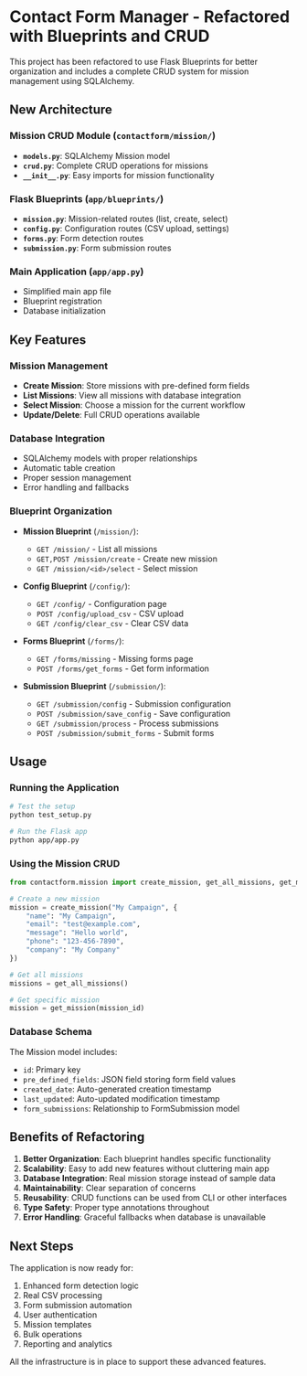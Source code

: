 # Contact Form Manager - Refactored with Blueprints and CRUD

This project has been refactored to use Flask Blueprints for better organization and includes a complete CRUD system for mission management using SQLAlchemy.

## New Architecture

### Mission CRUD Module (`contactform/mission/`)
- **`models.py`**: SQLAlchemy Mission model
- **`crud.py`**: Complete CRUD operations for missions
- **`__init__.py`**: Easy imports for mission functionality

### Flask Blueprints (`app/blueprints/`)
- **`mission.py`**: Mission-related routes (list, create, select)
- **`config.py`**: Configuration routes (CSV upload, settings)
- **`forms.py`**: Form detection routes
- **`submission.py`**: Form submission routes

### Main Application (`app/app.py`)
- Simplified main app file
- Blueprint registration
- Database initialization

## Key Features

### Mission Management
- **Create Mission**: Store missions with pre-defined form fields
- **List Missions**: View all missions with database integration
- **Select Mission**: Choose a mission for the current workflow
- **Update/Delete**: Full CRUD operations available

### Database Integration
- SQLAlchemy models with proper relationships
- Automatic table creation
- Proper session management
- Error handling and fallbacks

### Blueprint Organization
- **Mission Blueprint** (`/mission/`):
  - `GET /mission/` - List all missions
  - `GET,POST /mission/create` - Create new mission
  - `GET /mission/<id>/select` - Select mission
  
- **Config Blueprint** (`/config/`):
  - `GET /config/` - Configuration page
  - `POST /config/upload_csv` - CSV upload
  - `GET /config/clear_csv` - Clear CSV data
  
- **Forms Blueprint** (`/forms/`):
  - `GET /forms/missing` - Missing forms page
  - `POST /forms/get_forms` - Get form information
  
- **Submission Blueprint** (`/submission/`):
  - `GET /submission/config` - Submission configuration
  - `POST /submission/save_config` - Save configuration
  - `GET /submission/process` - Process submissions
  - `POST /submission/submit_forms` - Submit forms

## Usage

### Running the Application
```bash
# Test the setup
python test_setup.py

# Run the Flask app
python app/app.py
```

### Using the Mission CRUD
```python
from contactform.mission import create_mission, get_all_missions, get_mission

# Create a new mission
mission = create_mission("My Campaign", {
    "name": "My Campaign",
    "email": "test@example.com",
    "message": "Hello world",
    "phone": "123-456-7890",
    "company": "My Company"
})

# Get all missions
missions = get_all_missions()

# Get specific mission
mission = get_mission(mission_id)
```

### Database Schema
The Mission model includes:
- `id`: Primary key
- `pre_defined_fields`: JSON field storing form field values
- `created_date`: Auto-generated creation timestamp
- `last_updated`: Auto-updated modification timestamp
- `form_submissions`: Relationship to FormSubmission model

## Benefits of Refactoring

1. **Better Organization**: Each blueprint handles specific functionality
2. **Scalability**: Easy to add new features without cluttering main app
3. **Database Integration**: Real mission storage instead of sample data
4. **Maintainability**: Clear separation of concerns
5. **Reusability**: CRUD functions can be used from CLI or other interfaces
6. **Type Safety**: Proper type annotations throughout
7. **Error Handling**: Graceful fallbacks when database is unavailable

## Next Steps

The application is now ready for:
1. Enhanced form detection logic
2. Real CSV processing
3. Form submission automation
4. User authentication
5. Mission templates
6. Bulk operations
7. Reporting and analytics

All the infrastructure is in place to support these advanced features.
